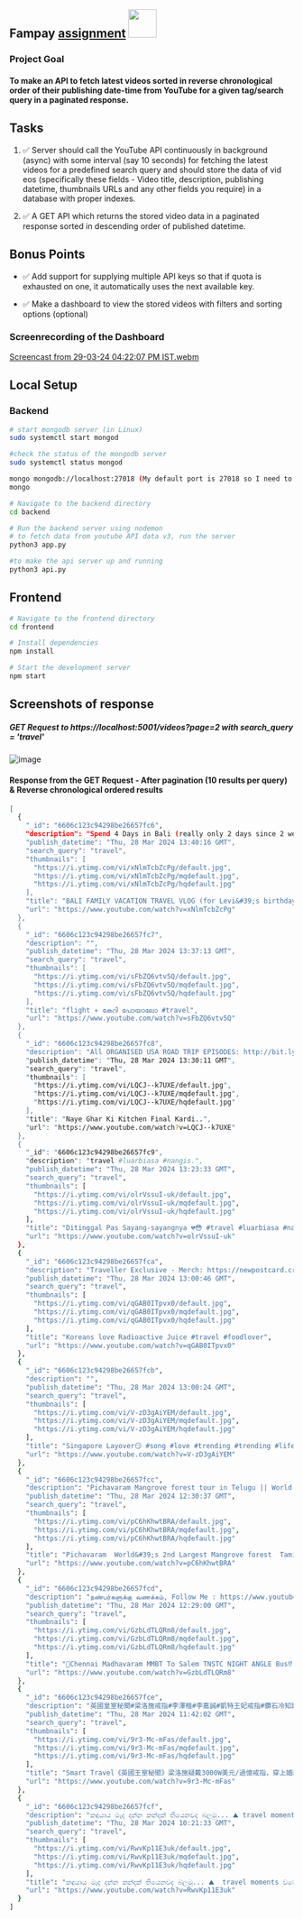 ## Fampay [assignment](https://fampay.notion.site/Backend-Assignment-Intern-FamPay-9cb5f83b2c8042e5950ffad418ed2b52)  <img height="50px" width="50px" src="https://github.com/Grim-R3ap3r/fampay_assignment/assets/62543734/cd29dba7-87e0-4114-a8d1-19a95095c84e" /> 

### Project Goal
#### To make an API to fetch latest videos sorted in reverse chronological order of their publishing date-time from YouTube for a given tag/search query in a paginated response.

## Tasks

1. ✅ Server should call the YouTube API continuously in background (async) with some interval (say 10 seconds) for fetching the latest videos for a predefined search query and should store the data of vid eos (specifically these fields - Video title, description, publishing datetime, thumbnails URLs and any other fields you require) in a database with proper indexes.

2. ✅ A GET API which returns the stored video data in a paginated response sorted in descending order of published datetime.


## Bonus Points

- ✅ Add support for supplying multiple API keys so that if quota is exhausted on one, it automatically uses the next available key.

- ✅ Make a dashboard to view the stored videos with filters and sorting options (optional)


### Screenrecording of the Dashboard
[Screencast from 29-03-24 04:22:07 PM IST.webm](https://github.com/Grim-R3ap3r/fampay_assignment/assets/62543734/1d01aeb4-521e-4de8-bb7e-2e2e608a4351)


## Local Setup

### Backend

```bash
# start mongodb server (in Linux)
sudo systemctl start mongod

#check the status of the mongodb server
sudo systemctl status mongod

mongo mongodb://localhost:27018 (My default port is 27018 so I need to specify the port) or if your default port is 27018 run 
mongo

# Navigate to the backend directory
cd backend

# Run the backend server using nodemon
# to fetch data from youtube API data v3, run the server 
python3 app.py

#to make the api server up and running
python3 api.py
```

## Frontend
```bash
# Navigate to the frontend directory
cd frontend

# Install dependencies
npm install

# Start the development server
npm start
```

## Screenshots of response

##### GET Request to https://localhost:5001/videos?page=2 with search_query = 'travel'
![image](https://github.com/Grim-R3ap3r/fampay_assignment/assets/62543734/0acb467b-c80c-4659-a3b5-a867e4bc0897)




#### Response from the GET Request - After pagination (10 results per query) & Reverse chronological ordered results
```bash
[
  {
    "_id": "6606c123c94298be26657fc6",
    "description": "Spend 4 Days in Bali (really only 2 days since 2 were spent travelling) with us for Levi's 2nd birthday. Get 3 months FREE on ...",
    "publish_datetime": "Thu, 28 Mar 2024 13:40:16 GMT",
    "search_query": "travel",
    "thumbnails": [
      "https://i.ytimg.com/vi/xNlmTcbZcPg/default.jpg",
      "https://i.ytimg.com/vi/xNlmTcbZcPg/mqdefault.jpg",
      "https://i.ytimg.com/vi/xNlmTcbZcPg/hqdefault.jpg"
    ],
    "title": "BALI FAMILY VACATION TRAVEL VLOG (for Levi&#39;s birthday!)",
    "url": "https://www.youtube.com/watch?v=xNlmTcbZcPg"
  },
  {
    "_id": "6606c123c94298be26657fc7",
    "description": "",
    "publish_datetime": "Thu, 28 Mar 2024 13:37:13 GMT",
    "search_query": "travel",
    "thumbnails": [
      "https://i.ytimg.com/vi/sFbZQ6vtv5Q/default.jpg",
      "https://i.ytimg.com/vi/sFbZQ6vtv5Q/mqdefault.jpg",
      "https://i.ytimg.com/vi/sFbZQ6vtv5Q/hqdefault.jpg"
    ],
    "title": "flight ✈️ കേറി പോയാലോ #travel",
    "url": "https://www.youtube.com/watch?v=sFbZQ6vtv5Q"
  },
  {
    "_id": "6606c123c94298be26657fc8",
    "description": "All ORGANISED USA ROAD TRIP EPISODES: http://bit.ly/TDUSATrip Bhai Bhabi's YouTube Channel: https://bit.ly/2U6s3jS Join ...",
    "publish_datetime": "Thu, 28 Mar 2024 13:30:11 GMT",
    "search_query": "travel",
    "thumbnails": [
      "https://i.ytimg.com/vi/LQCJ--k7UXE/default.jpg",
      "https://i.ytimg.com/vi/LQCJ--k7UXE/mqdefault.jpg",
      "https://i.ytimg.com/vi/LQCJ--k7UXE/hqdefault.jpg"
    ],
    "title": "Naye Ghar Ki Kitchen Final Kardi..",
    "url": "https://www.youtube.com/watch?v=LQCJ--k7UXE"
  },
  {
    "_id": "6606c123c94298be26657fc9",
    "description": "travel #luarbiasa #nangis.",
    "publish_datetime": "Thu, 28 Mar 2024 13:23:33 GMT",
    "search_query": "travel",
    "thumbnails": [
      "https://i.ytimg.com/vi/olrVssuI-uk/default.jpg",
      "https://i.ytimg.com/vi/olrVssuI-uk/mqdefault.jpg",
      "https://i.ytimg.com/vi/olrVssuI-uk/hqdefault.jpg"
    ],
    "title": "Ditinggal Pas Sayang-sayangnya 💔😳 #travel #luarbiasa #nangis",
    "url": "https://www.youtube.com/watch?v=olrVssuI-uk"
  },
  {
    "_id": "6606c123c94298be26657fca",
    "description": "Traveller Exclusive - Merch: https://newpostcard.creator-spring.com/",
    "publish_datetime": "Thu, 28 Mar 2024 13:00:46 GMT",
    "search_query": "travel",
    "thumbnails": [
      "https://i.ytimg.com/vi/qGAB0ITpvx0/default.jpg",
      "https://i.ytimg.com/vi/qGAB0ITpvx0/mqdefault.jpg",
      "https://i.ytimg.com/vi/qGAB0ITpvx0/hqdefault.jpg"
    ],
    "title": "Koreans love Radioactive Juice #travel #foodlover",
    "url": "https://www.youtube.com/watch?v=qGAB0ITpvx0"
  },
  {
    "_id": "6606c123c94298be26657fcb",
    "description": "",
    "publish_datetime": "Thu, 28 Mar 2024 13:00:24 GMT",
    "search_query": "travel",
    "thumbnails": [
      "https://i.ytimg.com/vi/V-zD3gAiYEM/default.jpg",
      "https://i.ytimg.com/vi/V-zD3gAiYEM/mqdefault.jpg",
      "https://i.ytimg.com/vi/V-zD3gAiYEM/hqdefault.jpg"
    ],
    "title": "Singapore Layover😏 #song #love #trending #trending #life #viral #explore #shortsvideo #travel #fyp",
    "url": "https://www.youtube.com/watch?v=V-zD3gAiYEM"
  },
  {
    "_id": "6606c123c94298be26657fcc",
    "description": "Pichavaram Mangrove forest tour in Telugu || World's 2nd Largest Mangrove forest || Tamilnadu #trending #viral #travel ...",
    "publish_datetime": "Thu, 28 Mar 2024 12:30:37 GMT",
    "search_query": "travel",
    "thumbnails": [
      "https://i.ytimg.com/vi/pC6hKhwtBRA/default.jpg",
      "https://i.ytimg.com/vi/pC6hKhwtBRA/mqdefault.jpg",
      "https://i.ytimg.com/vi/pC6hKhwtBRA/hqdefault.jpg"
    ],
    "title": "Pichavaram  World&#39;s 2nd Largest Mangrove forest  Tamilnadu#trending #viral #travel #mangrove #forest",
    "url": "https://www.youtube.com/watch?v=pC6hKhwtBRA"
  },
  {
    "_id": "6606c123c94298be26657fcd",
    "description": "நண்பர்களுக்கு வணக்கம், Follow Me : https://www.youtube.com/@ShortsVloggs Bus Timing & Shorts Vlogs ...",
    "publish_datetime": "Thu, 28 Mar 2024 12:29:00 GMT",
    "search_query": "travel",
    "thumbnails": [
      "https://i.ytimg.com/vi/GzbLdTLQRm8/default.jpg",
      "https://i.ytimg.com/vi/GzbLdTLQRm8/mqdefault.jpg",
      "https://i.ytimg.com/vi/GzbLdTLQRm8/hqdefault.jpg"
    ],
    "title": "💢Chennai Madhavaram MMBT To Salem TNSTC NIGHT ANGLE Bus⁉️ #shorts #travel #bus",
    "url": "https://www.youtube.com/watch?v=GzbLdTLQRm8"
  },
  {
    "_id": "6606c123c94298be26657fce",
    "description": "英國皇室秘聞#梁洛施戒指#李澤楷#李嘉誠#凱特王妃戒指#鑽石冷知識#鑽石4C #凱特王妃患癌#凱特王妃化療#凱特王妃#凱特王妃 ...",
    "publish_datetime": "Thu, 28 Mar 2024 11:42:02 GMT",
    "search_query": "travel",
    "thumbnails": [
      "https://i.ytimg.com/vi/9r3-Mc-mFas/default.jpg",
      "https://i.ytimg.com/vi/9r3-Mc-mFas/mqdefault.jpg",
      "https://i.ytimg.com/vi/9r3-Mc-mFas/hqdefault.jpg"
    ],
    "title": "Smart Travel《英國王室秘聞》梁洛施疑戴3000W美元/過億戒指，穿上婚紗X李澤楷，李嘉誠擔憂？ 鑽石冷知識：何謂和深入瞭解 4C + 1C？#凱特王妃戒指 #英國皇室秘聞 #凱特王妃患癌",
    "url": "https://www.youtube.com/watch?v=9r3-Mc-mFas"
  },
  {
    "_id": "6606c123c94298be26657fcf",
    "description": "කඳුයාය මැද දන්න කන්දක් තියෙනවද බලමු... ⛰️ travel moments වටේටම වගා බිම්..#shorts ...",
    "publish_datetime": "Thu, 28 Mar 2024 10:21:33 GMT",
    "search_query": "travel",
    "thumbnails": [
      "https://i.ytimg.com/vi/RwvKp11E3uk/default.jpg",
      "https://i.ytimg.com/vi/RwvKp11E3uk/mqdefault.jpg",
      "https://i.ytimg.com/vi/RwvKp11E3uk/hqdefault.jpg"
    ],
    "title": "කඳුයාය මැද දන්න කන්දක් තියෙනවද බලමු... ⛰️  travel moments වටේටම වගා බිම්..#shorts #travel #srilanka",
    "url": "https://www.youtube.com/watch?v=RwvKp11E3uk"
  }
]
```
